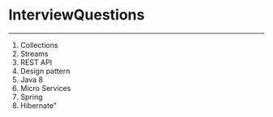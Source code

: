 # InterviewQuestions
***
1. Collections
2. Streams
3. REST API
4. Design pattern
5. Java 8
6. Micro Services
7. Spring
8. Hibernate"
